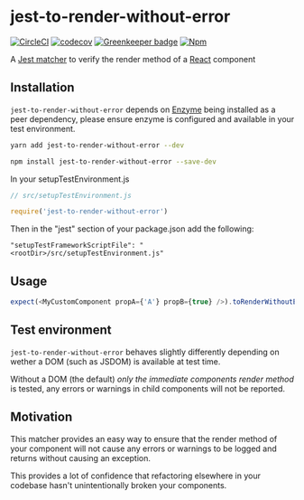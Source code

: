 # jest-to-render-without-error

[![CircleCI](https://circleci.com/gh/Dean177/jest-to-render-without-error.svg?style=shield)](https://circleci.com/gh/Dean177/jest-to-render-without-error)
[![codecov](https://codecov.io/gh/Dean177/jest-to-render-without-error/branch/master/graph/badge.svg)](https://codecov.io/gh/Dean177/jest-to-render-without-error)
[![Greenkeeper badge](https://badges.greenkeeper.io/Dean177/jest-to-render-without-error.svg)](https://greenkeeper.io/)
[![Npm](https://badge.fury.io/js/jest-to-render-without-error.svg)](https://www.npmjs.com/package/jest-to-render-without-error)


A [Jest matcher](https://facebook.github.io/jest/docs/en/using-matchers.html) to verify the render method of a [React](https://reactjs.org) component


## Installation

`jest-to-render-without-error` depends on [Enzyme](https://github.com/airbnb/enzyme#installation) being installed as a peer dependency, please ensure enzyme is configured and available in your test environment.

```bash
yarn add jest-to-render-without-error --dev
```

```bash
npm install jest-to-render-without-error --save-dev
```

In your setupTestEnvironment.js

```javascript
// src/setupTestEnvironment.js

require('jest-to-render-without-error')
```

Then in the "jest" section of your package.json add the following:

`"setupTestFrameworkScriptFile": "<rootDir>/src/setupTestEnvironment.js"`

## Usage

```javascript
expect(<MyCustomComponent propA={'A'} propB={true} />).toRenderWithoutError()
```

## Test environment

`jest-to-render-without-error` behaves slightly differently depending on wether a DOM (such as JSDOM) is available at test time.

Without a DOM (the default) *only the immediate components render method* is tested, any errors or warnings in child components will not be reported.

## Motivation

This matcher provides an easy way to ensure that the render method of your component will not cause any errors or warnings to be logged and returns without causing an exception.

This provides a lot of confidence that refactoring elsewhere in your codebase hasn't unintentionally broken your components.
